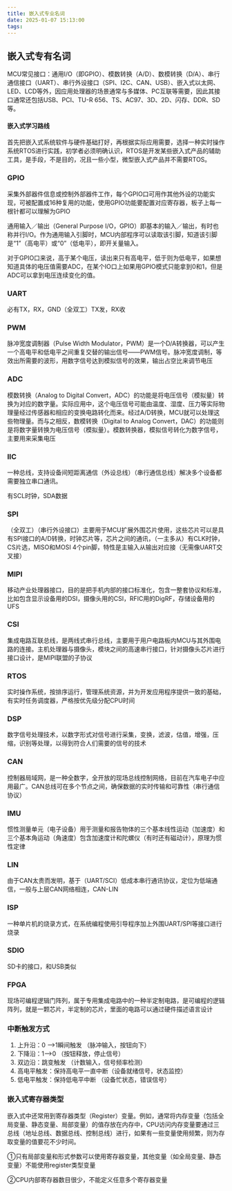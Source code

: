 ```yaml
---
title: 嵌入式专业名词
date: 2025-01-07 15:13:00
tags:
---
```


## 嵌入式专有名词

MCU常见接口：通用I/O（即GPIO）、模数转换（A/D）、数模转换（D/A）、串行通信接口（UART）、串行外设接口（SPI、I2C、CAN、USB）、嵌入式以太网、LED、LCD等外，因应用处理器的场景通常与多媒体、PC互联等需要，因此其接口通常还包括USB、PCI、TU-R 656、TS、AC97、3D、2D、闪存、DDR、SD等。



#### 嵌入式学习路线

首先把嵌入式系统软件与硬件基础打好，再根据实际应用需要，选择一种实时操作系统RTOS进行实践，初学者必须明确认识，RTOS是开发某些嵌入式产品的辅助工具，是手段，不是目的，况且一些小型，微型嵌入式产品并不需要RTOS。



### GPIO

采集外部器件信息或控制外部器件工作，每个GPIO口可用作其他外设的功能实现，可被配置成16种复用的功能，使用GPIO功能要配置对应寄存器，板子上每一根针都可以理解为GPIO

通用输入／输出（General Purpose I/O，GPIO）即基本的输入／输出，有时也称并行I/O。作为通用输入引脚时，MCU内部程序可以读取该引脚，知道该引脚是“1”（高电平）或“0”（低电平），即开关量输入。

对于GPIO口来说，高于某个电压，读出来只有高电平，低于则为低电平，如果想知道具体的电压值需要ADC，在某个IO口上如果用GPIO模式只能拿到0和1，但是ADC可以拿到电压连续变化的值。

### UART

必有TX，RX，GND（全双工）TX发，RX收

### PWM

脉冲宽度调制器（Pulse Width Modulator，PWM）是一个D/A转换器，可以产生一个高电平和低电平之间重复交替的输出信号——PWM信号。脉冲宽度调制，等效出所需要的波形，用数字信号达到模拟信号的效果，输出占空比来调节电压

### ADC

模数转换（Analog to Digital Convert，ADC）的功能是将电压信号（模拟量）转换为对应的数字量。实际应用中，这个电压信号可能由温度、湿度、压力等实际物理量经过传感器和相应的变换电路转化而来。经过A/D转换，MCU就可以处理这些物理量。而与之相反，数模转换（Digital to Analog Convert，DAC）的功能则是将数字量转换为电压信号（模拟量）。模数转换器，模拟信号转化为数字信号，主要用来采集电压

### IIC

一种总线，支持设备间短距离通信（外设总线）（串行通信总线）解决多个设备都需要独立串口通讯。

有SCL时钟，SDA数据

### SPI

（全双工）（串行外设接口）主要用于MCU扩展外围芯片使用，这些芯片可以是具有SPI接口的A/D转换，时钟芯片等，芯片之间的通讯，（一主多从）有CLK时钟，CS片选，MISO和MOSI 4个pin脚，特性是主输入从输出对应接（无需像UART交叉接）

### MIPI

移动产业处理器接口，目的是把手机内部的接口标准化，包含一整套协议和标准，比如包含显示设备用的DSI，摄像头用的CSI，RFIC用的DigRF，存储设备用的UFS

### CSI

集成电路互联总线，是两线式串行总线，主要用于用户电路板内MCU与其外围电路的连接。主机处理器与摄像头，模块之间的高速串行接口，针对摄像头芯片进行接口设计，是MIPI联盟的子协议

### RTOS

实时操作系统，按排序运行，管理系统资源，并为开发应用程序提供一致的基础，有实时任务调度器，严格按优先级分配CPU时间

### DSP

数字信号处理技术，以数字形式对信号进行采集，变换，滤波，估值，增强，压缩，识别等处理，以得到符合人们需要的信号的技术

### CAN

控制器局域网，是一种全数字，全开放的现场总线控制网络，目前在汽车电子中应用最广。CAN总线可在多个节点之间，确保数据的实时传输和可靠性（串行通信协议）

### IMU

惯性测量单元（电子设备）用于测量和报告物体的三个基本线性运动（加速度）和三个基本角运动（角速度）包含加速度计和陀螺仪（有时还有磁动计），原理为惯性定律

### LIN

由于CAN太贵而发明，基于（UART/SCI）低成本串行通讯协议，定位为低端通信，一般与上层CAN网络相连，CAN-LIN

### ISP

一种单片机的烧录方式，在系统编程使用引导程序加上外围UART/SPI等接口进行烧录

### SDIO

SD卡的接口，和USB类似

### FPGA

现场可编程逻辑门阵列，属于专用集成电路中的一种半定制电路，是可编程的逻辑阵列，就是一颗芯片，半定制的芯片，里面的电路可以通过硬件描述语言设计

### 中断触发方式

1. 上升沿：0 —>1瞬间触发 （脉冲输入，按钮向下）
2. 下降沿：1—>0                  （按钮释放，停止信号）
3. 双边沿：跳变触发             （计数输入，信号频率检测）
4. 高电平触发：保持高电平一直中断（设备就绪信号，状态监控）
5. 低电平触发：保持低电平中断        （设备忙状态，错误信号）



### 嵌入式寄存器类型

嵌入式中还常用到寄存器类型（Register）变量。例如，通常将内存变量（包括全局变量、静态变量、局部变量）的值存放在内存中，CPU访问内存变量要通过三总线（地址总线、数据总线、控制总线）进行，如果有一些变量使用频繁，则为存取变量的值要花不少时间。



①只有局部变量和形式参数可以使用寄存器变量，其他变量（如全局变量、静态变量）不能使用register类型变量

②CPU内部寄存器数目很少，不能定义任意多个寄存器变量





